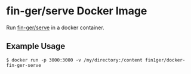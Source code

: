 # fin-ger/serve Docker Image

Run [fin-ger/serve](https://github.com/fin-ger/serve) in a docker container.

## Example Usage

```
$ docker run -p 3000:3000 -v /my/directory:/content fin1ger/docker-fin-ger-serve
```
